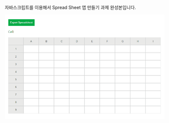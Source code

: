 자바스크립트를 이용해서 Spread Sheet 앱 만들기 과제 완성본입니다.

![자바스크립트를 이용해서 Spread Sheet 앱 만들기 과제 썸네일](./Thumbnail.gif)